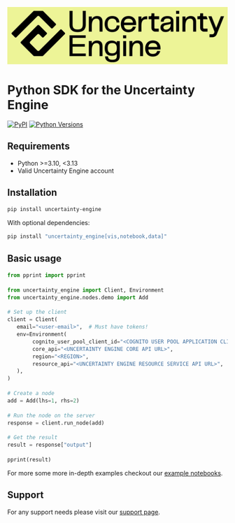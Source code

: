 ![Uncertainty Engine banner](https://github.com/digiLab-ai/uncertainty-engine-types/raw/main/assets/images/uncertainty-engine-logo.png)

# Python SDK for the Uncertainty Engine

[![PyPI](https://badge.fury.io/py/uncertainty-engine.svg)](https://badge.fury.io/py/uncertainty-engine) [![Python Versions](https://img.shields.io/pypi/pyversions/uncertainty-engine.svg)](https://pypi.org/project/uncertainty-engine/)

## Requirements

- Python >=3.10, <3.13
- Valid Uncertainty Engine account

## Installation

```bash
pip install uncertainty-engine
```

With optional dependencies:

```bash
pip install "uncertainty_engine[vis,notebook,data]"
```

## Basic usage

```python
from pprint import pprint

from uncertainty_engine import Client, Environment
from uncertainty_engine.nodes.demo import Add

# Set up the client
client = Client(
   email="<user-email>",  # Must have tokens!
   env=Environment(
        cognito_user_pool_client_id="<COGNITO USER POOL APPLICATION CLIENT ID>",
        core_api="<UNCERTAINTY ENGINE CORE API URL>",
        region="<REGION>",
        resource_api="<UNCERTAINTY ENGINE RESOURCE SERVICE API URL>",
   ),
)

# Create a node
add = Add(lhs=1, rhs=2)

# Run the node on the server
response = client.run_node(add)

# Get the result
result = response["output"]

pprint(result)
```

For more some more in-depth examples checkout our [example notebooks](https://github.com/digiLab-ai/uncertainty-engine-sdk/tree/dev/examples).

## Support

For any support needs please visit our [support page](https://support.uncertaintyengine.ai).
